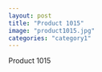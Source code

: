 ```yaml
---
layout: post
title: "Product 1015"
image: "product1015.jpg"
categories: "category1"
---
```

Product 1015
